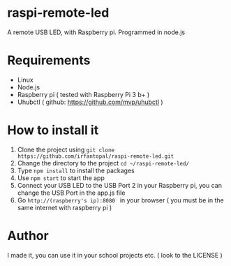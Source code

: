 # raspi-remote-led
A remote USB LED, with Raspberry pi. Programmed in node.js

# Requirements
  - Linux
  - Node.js
  - Raspberry pi ( tested with Raspberry Pi 3 b+ )
  - Uhubctl ( github: https://github.com/mvp/uhubctl )
  
# How to install it
  1. Clone the project using `git clone https://github.com/irfantopal/raspi-remote-led.git`
  2. Change the directory to the project `cd ~/raspi-remote-led/`
  3. Type `npm install` to install the packages
  4. Use `npm start` to start the app
  5. Connect your USB LED to the USB Port 2 in your Raspberry pi, you can change the USB Port in the app.js file
  6. Go `http://(raspberry's ip):8080 ` in your browser ( you must be in the same internet with raspberry pi )
  
# Author
  I made it, you can use it in your school projects etc. ( look to the LICENSE )
